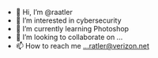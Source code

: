 - 👋 Hi, I’m @raatler
- 👀 I’m interested in cybersecurity
- 🌱 I’m currently learning Photoshop
- 💞️ I’m looking to collaborate on ...
- 📫 How to reach me ...ratler@verizon.net

<!---
raatler/raatler is a ✨ special ✨ repository because its `README.md` (this file) appears on your GitHub profile.
You can click the Preview link to take a look at your changes.
--->
